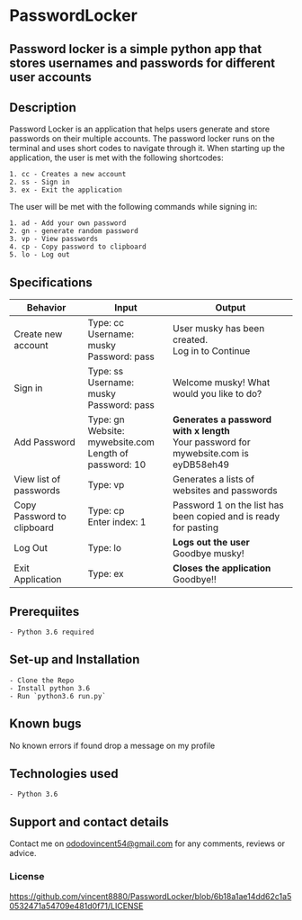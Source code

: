# PasswordLocker
## Password locker is a simple python app that stores usernames and passwords for different user accounts

## Description
Password Locker is an application that helps users generate and store passwords on their multiple accounts.
The password locker runs on the terminal and uses short codes to navigate through it.
When starting up the application, the user is met with the following shortcodes:

    1. cc - Creates a new account
    2. ss - Sign in
    3. ex - Exit the application

The user will be met with the following commands while signing in:

    1. ad - Add your own password
    2. gn - generate random password
    3. vp - View passwords
    4. cp - Copy password to clipboard
    5. lo - Log out

## Specifications
| Behavior            | Input                         | Output                        | 
| ------------------- | ----------------------------- | ----------------------------- |
| Create new account | Type: cc <br>Username: musky <br>Password: pass | User musky has been created.<br>Log in to Continue |
| Sign in | Type: ss <br>Username: musky<br>Password: pass | Welcome musky! What would you like to do? |
| Add Password | Type: gn <br>Website: mywebsite.com <br>Length of password: 10 | **Generates a password with x length**<br>Your password for mywebsite.com is eyDB58eh49 |
| View list of passwords | Type: vp | Generates a lists of websites and passwords |
| Copy Password to clipboard | Type: cp <br>Enter index: 1 | Password 1 on the list has been copied and is ready for pasting |
| Log Out | Type: lo | **Logs out the user** <br>Goodbye musky! |
| Exit Application | Type: ex | **Closes the application** <br>Goodbye!! |

## Prerequiites
    - Python 3.6 required

## Set-up and Installation
    - Clone the Repo
    - Install python 3.6
    - Run `python3.6 run.py`

## Known bugs
No known errors if found drop a message on my profile

## Technologies used
    - Python 3.6

## Support and contact details
Contact me on ododovincent54@gmail.com for any comments, reviews or advice.

### License

https://github.com/vincent8880/PasswordLocker/blob/6b18a1ae14dd62c1a50532471a54709e481d0f71/LICENSE

